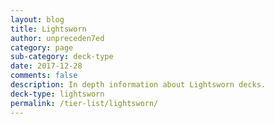 ```yaml
---
layout: blog
title: Lightsworn
author: unpreceden7ed
category: page
sub-category: deck-type
date: 2017-12-28
comments: false
description: In depth information about Lightsworn decks.
deck-type: lightsworn
permalink: /tier-list/lightsworn/
---
```








